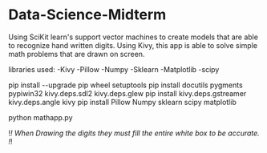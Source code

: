 # Data-Science-Midterm
Using SciKit learn's support vector machines to create models that are able to recognize hand written digits. Using Kivy, this app is able to solve simple math problems that are drawn on screen.

libraries used:
-Kivy
-Pillow
-Numpy
-Sklearn
-Matplotlib
-scipy

pip install --upgrade pip wheel setuptools
pip install docutils pygments pypiwin32 kivy.deps.sdl2 kivy.deps.glew
pip install kivy.deps.gstreamer kivy.deps.angle kivy
pip install Pillow Numpy sklearn scipy matplotlib


python mathapp.py


!*!
When Drawing the digits they must fill the entire white box to be accurate.
!*!

